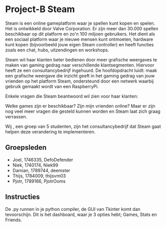 # Project-B Steam

Steam is een online gameplatform waar je spellen kunt kopen en spelen. Het is ontwikkeld door Valve Corporation. Er zijn meer dan 30.000 spellen beschikbaar op dit platform en zo'n 100 miljoen gebruikers. Het dient als een sociaal platform waar je nieuwe mensen kunt ontmoeten, hardware kunt kopen (bijvoorbeeld jouw eigen Steam controller) en heeft functies zoals een chat, hubs, uitzendingen en workshops.

Steam wil haar klanten beter bedienen door meer grafische weergaves te maken van gaming gedrag naar verschillende klantsegmenten. Hiervoor heeft ze een consultancybedrijf ingehuurd. De hoofdopdracht luidt: maak een grafische weergave die inzicht geeft in het gaming gedrag van jouw vrienden op het platform Steam, ondersteund door een netwerk waarbij gebruik gemaakt wordt van een RaspberryPi.

Enkele vragen die Steam beantwoord wil zien voor haar klanten:

Welke games zijn er beschikbaar?
Zijn mijn vrienden online?
Maar er zijn nog veel meer vragen die gesteld kunnen worden en Steam laat zich graag verrassen. 

Wij , een groep van 5 studenten, zijn het consultancybedrijf dat Steam gaat helpen deze verandering te implementeren. 

## Groepsleden
- Joel, 1746335, DefoDefender
- Niek, 1740174, Niek99
- Damian, 1789744, deemster
- Thijs, 1784009, thijsvm03
- Pjotr, 1789166, PjotrOoms


## Instructies 
De .py runnen in je python compiler, de GUI van Tkinter komt dan tevoorschijn. Dit is het dashboard, waar je 3 opties hebt; Games, Stats en Friends.


